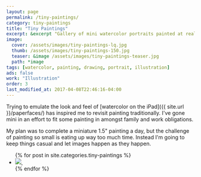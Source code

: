```yaml
---
layout: page
permalink: /tiny-paintings/
category: tiny-paintings
title: "Tiny Paintings"
excerpt: &excerpt "Gallery of mini watercolor portraits painted at really small sizes."
image: 
  cover: /assets/images/tiny-paintings-lq.jpg
  thumb: /assets/images/tiny-paintings-150.jpg
  teaser: &image /assets/images/tiny-paintings-teaser.jpg
  path: *image
tags: [watercolor, painting, drawing, portrait, illustration]
ads: false
work: "Illustration"
order: 3
last_modified_at: 2017-04-08T22:46:16-04:00
---
```


Trying to emulate the look and feel of [watercolor on the iPad]({{ site.url }}/paperfaces/) has inspired me to revisit painting traditionally. I've gone mini in an effort to fit some painting in amongst family and work obligations. 

My plan was to complete a miniature 1.5\" painting a day, but the challenge of painting so small is eating up way too much time. Instead I'm going to keep things casual and let images happen as they happen.

<ul class="th-grid">
{% for post in site.categories.tiny-paintings %}
  <li>
    <a href="{{ site.url }}{{ post.url }}" title="{{ post.title }}">
      <noscript>
        <img src="{{ site.url }}{{ post.image.thumb }}">
      </noscript>
      <img class="lazyload fade-in" src="{{ site.url }}/assets/images/preload-150.png" data-src="{{ site.url }}{{ post.image.thumb }}" alt="">
    </a>
  </li>
{% endfor %}
</ul>

